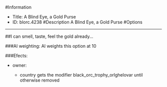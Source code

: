 #Information
 - Title: A Blind Eye, a Gold Purse
 - ID: blorc.4238
#Description
A Blind Eye, a Gold Purse
#Options

___
##I can smell, taste, feel the gold already...

###AI weighting:
AI weights this option at 10


###Efects:<ul><li>owner:</li><ul><li>country gets the modifier black_orc_trophy_orlghelovar until otherwise removed</li></ul></ul>
